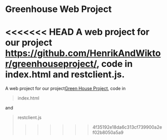 # Greenhouse Web Project

<<<<<<< HEAD
A web project for our project https://github.com/HenrikAndWiktor/greenhouseproject/, code in index.html and restclient.js.
=======
A web project for our project[Green House Project](https://github.com/HenrikAndWiktor/greenhouseproject), code in 
>index.html

and
>restclient.js
>>>>>>> 4f35192e18da6c313cf739900a2ef02b8050a5a9
